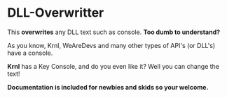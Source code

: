 # DLL-Overwritter

This **overwrites** any DLL text such as console. **Too dumb to understand?**

As you know, Krnl, WeAreDevs and many other types of API's (or DLL's) have a console.

**Krnl** has a Key Console, and do you even like it? Well you can change the text!

**Documentation is included for newbies and skids so your welcome.**
